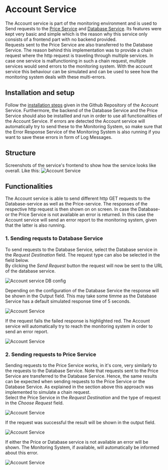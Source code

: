 # Account Service

The Account service is part of the monitoring environment and is used to Send requests to the [Price Service](https://ccims.github.io/overview-and-documentation/price-service) and [Database Service](https://ccims.github.io/overview-and-documentation/database-service). Its features were kept very basic and simple which is the reason why this service only consists of a frontend part with no backend provided.  
Requests sent to the Price Service are also transferred to the Database Service. The reason behind this implementation was to provide a chain request where the http request is traveling through multiple services. In case one service is malfunctioning in such a chain request, multiple services would send errors to the monitoring system. With the account service this behaviour can be simulated and can be used to seee how the monitoring system deals with these multi-errors. 

## Installation and setup

Follow the [installation steps](https://github.com/ccims/account-service) given in the Github Repository of the Account Service. Furthermore, the backend of the Database Service and the Price Service should also be installled and run in order to use all functionalities of the Account Service.
If errors are detected the Account service will automatically try to send these to the Monitoring System, so make sure that the Error Response Service of the Monitoring System is also running if you want to save these errors in form of Log Messages. 

## Structure

Screenshots of the service's frontend to show how the service looks like overall. 
Like this: 
![Account Service](https://github.com/ccims/account-service/blob/dev/documentation/Pics/Account_Service_full.PNG?raw=true)

## Functionalities

The Account service is able to send different http GET requests to the Database-service as well as the Price-service. The responses of the respective http request is then shown on on screen. In case the Database- or the Price Service is not available an error is returned. In this case the Account service will send an error report to the monitoring system, given that the latter is also running. 

### 1. Sending requsts to Database Service

To send requests to the Database Service, select the Database service in the _Request Destination_ field. The request type can also be selected in the field below. \
By clicking the _Send Request_ button the request will now be sent to the URL of the database service.

![Account service DB config](https://github.com/ccims/account-service/blob/dev/documentation/Pics/Account_Service_DB_config.PNG?raw=true)

Depending on the configuration of the Database Service the response will be shown in the Output field. This may take some timme as the Database Service has a default simulated response time of 5 seconds.

![Account Service](https://github.com/ccims/account-service/blob/dev/documentation/Pics/Account_Service_DB_request_success.PNG?raw=true)

If the request fails the failed response is highlighted red. The Account service will automatically try to reach the monitoring system in order to send an error report.

![Account Service](https://github.com/ccims/account-service/blob/dev/documentation/Pics/Account_Service_DB_request_fail.PNG?raw=true)

### 2. Sending requests to Price Service

Sending requests to the Price Service works, in it's core, very similarly to the requests to the Database Service. Note that requests sent to the Price Service are transferred to the Database Service. Hence, the same results can be expected when sending requests to the Price Service or the Database Service. As explained in the section above this approach was implemented to simulate a chain request. \
Select the Price Service in the _Request Destination_ and the type of request in the _Choose Request_ field. 

![Account Service](https://github.com/ccims/account-service/blob/dev/documentation/Pics/Account_Service_Price_config.PNG?raw=true)

If the request was successful the result will be shown in the output field.

![Account Service](https://github.com/ccims/account-service/blob/dev/documentation/Pics/Account_Service_Price_request_success.PNG?raw=true)

If either the Price or Database service is not available an error will be shown. The Monitoring System, if available, will automatically be informed about this error. 

![Account Service](https://github.com/ccims/account-service/blob/dev/documentation/Pics/Account_Service_Price_request_fail.PNG?raw=true)
